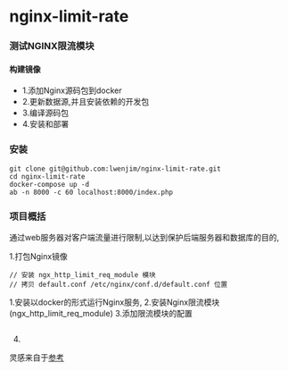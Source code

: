 # nginx-limit-rate

### 测试NGINX限流模块
#### 构建镜像
* 1.添加Nginx源码包到docker
* 2.更新数据源,并且安装依赖的开发包
* 3.编译源码包
* 4.安装和部署

### 安装
```
git clone git@github.com:lwenjim/nginx-limit-rate.git
cd nginx-limit-rate
docker-compose up -d
ab -n 8000 -c 60 localhost:8000/index.php
```
### 项目概括
通过web服务器对客户端流量进行限制,以达到保护后端服务器和数据库的目的,

1.打包Nginx镜像
```
// 安装 ngx_http_limit_req_module 模块
// 拷贝 default.conf /etc/nginx/conf.d/default.conf 位置
```

1.安装以docker的形式运行Nginx服务, 
2.安装Nginx限流模块(ngx_http_limit_req_module)
3.添加限流模块的配置

```

```
4.



灵感来自于[参考](https://blog.csdn.net/IT_ZRS/article/details/108805751)
